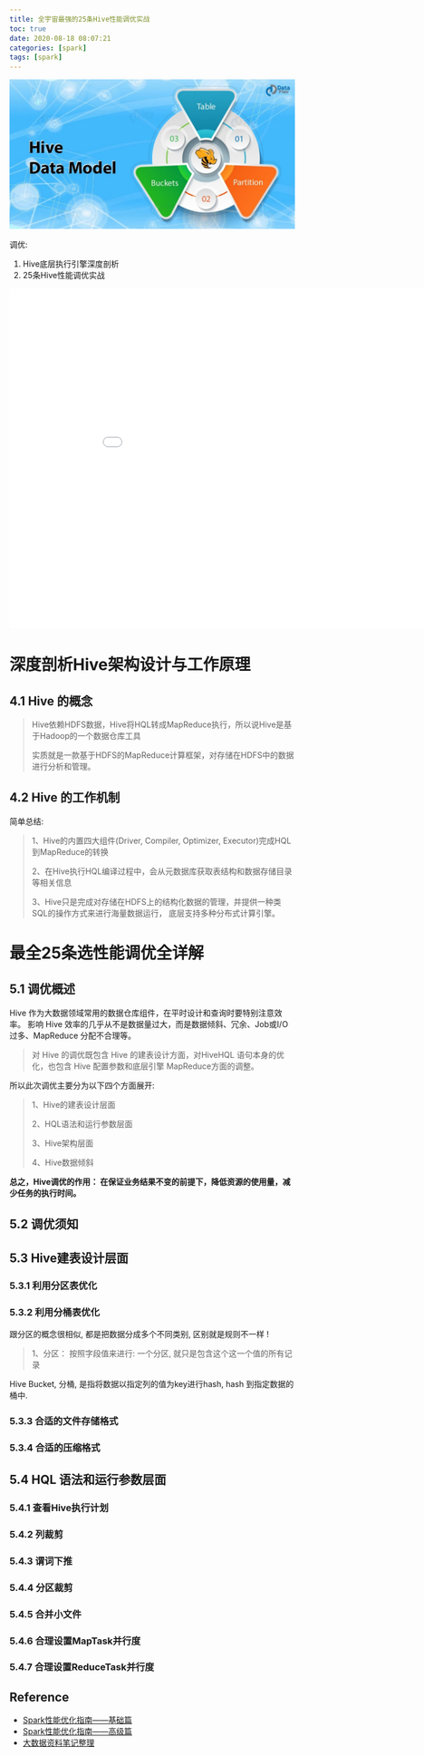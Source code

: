 ```yaml
---
title: 全宇宙最强的25条Hive性能调优实战
toc: true
date: 2020-08-18 08:07:21
categories: [spark]
tags: [spark]
---
```


<img src="/images/hadoop/Hive-Data-Model-Optimization.jpg" width="550" alt="" />

<!-- more -->

调优:

1. Hive底层执行引擎深度剖析
2. 25条Hive性能调优实战


<center><embed src="/images/hadoop/奈学大数据公开课-Hive调优-正课文档.pdf" width="930" height="600"></center>

# 深度剖析Hive架构设计与工作原理

## 4.1 Hive 的概念

> Hive依赖HDFS数据，Hive将HQL转成MapReduce执行，所以说Hive是基于Hadoop的一个数据仓库工具
> 
> 实质就是一款基于HDFS的MapReduce计算框架，对存储在HDFS中的数据进行分析和管理。

## 4.2 Hive 的工作机制

简单总结:

> 1、Hive的内置四大组件(Driver, Compiler, Optimizer, Executor)完成HQL到MapReduce的转换
> 
> 2、在Hive执行HQL编译过程中，会从元数据库获取表结构和数据存储目录等相关信息 
> 
> 3、Hive只是完成对存储在HDFS上的结构化数据的管理，并提供一种类SQL的操作方式来进行海量数据运行， 底层支持多种分布式计算引擎。

# 最全25条选性能调优全详解

## 5.1 调优概述

Hive 作为大数据领域常用的数据仓库组件，在平时设计和查询时要特别注意效率。
影响 Hive 效率的几乎从不是数据量过大，而是数据倾斜、冗余、Job或I/O过多、MapReduce 分配不合理等。

> 对 Hive 的调优既包含 Hive 的建表设计方面，对HiveHQL 语句本身的优化，也包含 Hive 配置参数和底层引擎 MapReduce方面的调整。

所以此次调优主要分为以下四个方面展开:

> 1、Hive的建表设计层面 
> 
> 2、HQL语法和运行参数层面 
> 
> 3、Hive架构层面 
> 
> 4、Hive数据倾斜

**总之，Hive调优的作用： 在保证业务结果不变的前提下，降低资源的使用量，减少任务的执行时间。**

## 5.2 调优须知

## 5.3 Hive建表设计层面

### 5.3.1 利用分区表优化

### 5.3.2 利用分桶表优化

跟分区的概念很相似, 都是把数据分成多个不同类别, 区别就是规则不一样 !

> 1、分区： 按照字段值来进行: 一个分区, 就只是包含这个这一个值的所有记录

Hive Bucket, 分桶, 是指将数据以指定列的值为key进行hash, hash 到指定数据的桶中.

### 5.3.3 合适的文件存储格式

### 5.3.4 合适的压缩格式

## 5.4 HQL 语法和运行参数层面

### 5.4.1 查看Hive执行计划

### 5.4.2 列裁剪

### 5.4.3 谓词下推

### 5.4.4 分区裁剪

### 5.4.5 合并小文件

### 5.4.6 合理设置MapTask并行度

### 5.4.7 合理设置ReduceTask并行度

## Reference


- [Spark性能优化指南——基础篇](https://tech.meituan.com/2016/04/29/spark-tuning-basic.html)
- [Spark性能优化指南——高级篇](https://tech.meituan.com/2016/05/12/spark-tuning-pro.html)
- [大数据资料笔记整理](https://blog.csdn.net/huang66666666/category_9399107.html)
